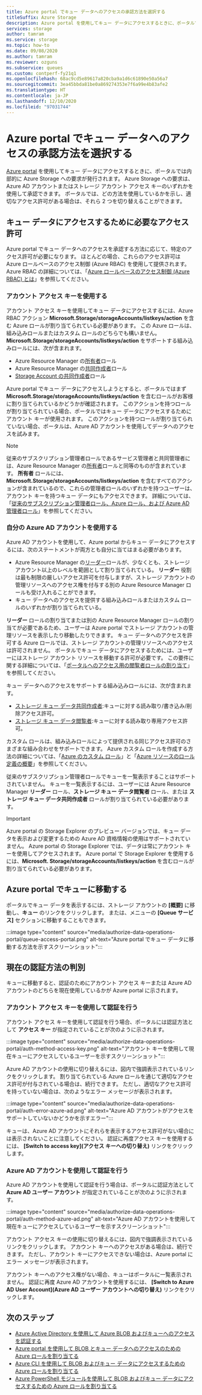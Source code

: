 ```yaml
---
title: Azure portal でキュー データへのアクセスの承認方法を選択する
titleSuffix: Azure Storage
description: Azure portal を使用してキュー データにアクセスするときに、ポータルでは内部的に Azure Storage への要求が発行されます。 Azure Storage へのこれらの要求は、Azure AD アカウントまたはストレージ アカウント アクセス キーのいずれかを使用して認証および許可できます。
services: storage
author: tamram
ms.service: storage
ms.topic: how-to
ms.date: 09/08/2020
ms.author: tamram
ms.reviewer: ozguns
ms.subservice: queues
ms.custom: contperf-fy21q1
ms.openlocfilehash: 68ac9cd5e89617a820cba9a1d6c61890e50a56a7
ms.sourcegitcommit: 3ea45bbda81be0a869274353e7f6a99e4b83afe2
ms.translationtype: HT
ms.contentlocale: ja-JP
ms.lasthandoff: 12/10/2020
ms.locfileid: "97031744"
---
```

# <a name="choose-how-to-authorize-access-to-queue-data-in-the-azure-portal"></a>Azure portal でキュー データへのアクセスの承認方法を選択する

[Azure portal](https://portal.azure.com) を使用してキュー データにアクセスするときに、ポータルでは内部的に Azure Storage への要求が発行されます。 Azure Storage への要求は、Azure AD アカウントまたはストレージ アカウント アクセス キーのいずれかを使用して承認できます。 ポータルでは、どの方法を使用しているかを示し、適切なアクセス許可がある場合は、それら 2 つを切り替えることができます。

## <a name="permissions-needed-to-access-queue-data"></a>キュー データにアクセスするために必要なアクセス許可

Azure portal でキュー データへのアクセスを承認する方法に応じて、特定のアクセス許可が必要になります。 ほとんどの場合、これらのアクセス許可は Azure ロールベースのアクセス制御 (Azure RBAC) を使用して提供されます。 Azure RBAC の詳細については、「[Azure ロールベースのアクセス制御 (Azure RBAC) とは](../../role-based-access-control/overview.md)」を参照してください。

### <a name="use-the-account-access-key"></a>アカウント アクセス キーを使用する

アカウント アクセス キーを使用してキュー データにアクセスするには、Azure RBAC アクション **Microsoft.Storage/storageAccounts/listkeys/action** を含む Azure ロールが割り当てられている必要があります。 この Azure ロールは、組み込みロールまたはカスタム ロールのどちらでも構いません。 **Microsoft.Storage/storageAccounts/listkeys/action** をサポートする組み込みロールには、次が含まれます。

- Azure Resource Manager の[所有者](../../role-based-access-control/built-in-roles.md#owner)ロール
- Azure Resource Manager の[共同作成者](../../role-based-access-control/built-in-roles.md#contributor)ロール
- [Storage Account の共同作成者](../../role-based-access-control/built-in-roles.md#storage-account-contributor)ロール

Azure portal でキュー データにアクセスしようとすると、ポータルではまず **Microsoft.Storage/storageAccounts/listkeys/action** を含むロールがお客様に割り当てられているかどうかが確認されます。 このアクションを持つロールが割り当てられている場合、ポータルではキュー データにアクセスするためにアカウント キーが使用されます。 このアクションを持つロールが割り当てられていない場合、ポータルは、Azure AD アカウントを使用してデータへのアクセスを試みます。

> [!NOTE]
> 従来のサブスクリプション管理者ロールであるサービス管理者と共同管理者には、Azure Resource Manager の[所有者](../../role-based-access-control/built-in-roles.md#owner)ロールと同等のものが含まれています。 **所有者** ロールには、**Microsoft.Storage/storageAccounts/listkeys/action** を含むすべてのアクションが含まれているので、これらの管理者ロールのいずれかを持つユーザーは、アカウント キーを持つキュー データにもアクセスできます。 詳細については、「[従来のサブスクリプション管理者ロール、Azure ロール、および Azure AD 管理者ロール](../../role-based-access-control/rbac-and-directory-admin-roles.md#classic-subscription-administrator-roles)」を参照してください。

### <a name="use-your-azure-ad-account"></a>自分の Azure AD アカウントを使用する

Azure AD アカウントを使用して、Azure portal からキュー データにアクセスするには、次のステートメントが両方とも自分に当てはまる必要があります。

- Azure Resource Manager の[リーダー](../../role-based-access-control/built-in-roles.md#reader)ロールが、少なくとも、ストレージ アカウント以上のレベルを範囲として割り当てられている。 **リーダー** 役割は最も制限の厳しいアクセス許可を付与しますが、ストレージ アカウントの管理リソースへのアクセス権を付与する別の Azure Resource Manager ロールも受け入れることができます。
- キュー データへのアクセスを提供する組み込みロールまたはカスタム ロールのいずれかが割り当てられている。

**リーダー** ロールの割り当てまたは別の Azure Resource Manager ロールの割り当てが必要であるため、ユーザーは Azure portal でストレージ アカウントの管理リソースを表示したり移動したりできます。 キュー データへのアクセスを許可する Azure ロールでは、ストレージ アカウントの管理リソースへのアクセスは許可されません。 ポータルでキュー データにアクセスするためには、ユーザーにはストレージ アカウント リソースを移動する許可が必要です。 この要件に関する詳細については、「[ポータルへのアクセス用の閲覧者ロールの割り当て](../common/storage-auth-aad-rbac-portal.md#assign-the-reader-role-for-portal-access)」を参照してください。

キュー データへのアクセスをサポートする組み込みロールには、次が含まれます。

- [ストレージ キュー データ共同作成者](../../role-based-access-control/built-in-roles.md#storage-queue-data-contributor):キューに対する読み取り/書き込み/削除アクセス許可。
- [ストレージ キュー データ閲覧者](../../role-based-access-control/built-in-roles.md#storage-queue-data-reader):キューに対する読み取り専用アクセス許可。

カスタム ロールは、組み込みロールによって提供される同じアクセス許可のさまざまな組み合わせをサポートできます。 Azure カスタム ロールを作成する方法の詳細については、「[Azure のカスタム ロール](../../role-based-access-control/custom-roles.md)」と「[Azure リソースのロール定義の概要](../../role-based-access-control/role-definitions.md)」を参照してください。

従来のサブスクリプション管理者ロールでキューを一覧表示することはサポートされていません。 キューを一覧表示するには、ユーザーには Azure Resource Manager **リーダー** ロール、**ストレージ キュー データ閲覧者** ロール、または **ストレージ キュー データ共同作成者** ロールが割り当てられている必要があります。

> [!IMPORTANT]
> Azure portal の Storage Explorer のプレビュー バージョンでは、キュー データを表示および変更するための Azure AD 資格情報の使用はサポートされていません。 Azure portal の Storage Explorer では、データは常にアカウント キーを使用してアクセスされます。 Azure portal で Storage Explorer を使用するには、**Microsoft. Storage/storageAccounts/listkeys/action** を含むロールが割り当てられている必要があります。

## <a name="navigate-to-queues-in-the-azure-portal"></a>Azure portal でキューに移動する

ポータルでキュー データを表示するには、ストレージ アカウントの **[概要]** に移動し、**キュー** のリンクをクリックします。 または、メニューの **[Queue サービス]** セクションに移動することもできます。

:::image type="content" source="media/authorize-data-operations-portal/queue-access-portal.png" alt-text="Azure portal でキュー データに移動する方法を示すスクリーンショット":::

## <a name="determine-the-current-authentication-method"></a>現在の認証方法の判別

キューに移動すると、認証のためにアカウント アクセス キーまたは Azure AD アカウントのどちらを現在使用しているかが Azure portal に示されます。

### <a name="authenticate-with-the-account-access-key"></a>アカウント アクセス キーを使用して認証を行う

アカウント アクセス キーを使用して認証を行う場合、ポータルには認証方法として **アクセス キー** が指定されていることが次のように示されます。

:::image type="content" source="media/authorize-data-operations-portal/auth-method-access-key.png" alt-text="アカウント キーを使用して現在キューにアクセスしているユーザーを示すスクリーンショット":::

Azure AD アカウントの使用に切り替えるには、図内で強調表示されているリンクをクリックします。 割り当てられている Azure ロールを通じて適切なアクセス許可が付与されている場合は、続行できます。 ただし、適切なアクセス許可を持っていない場合は、次のようなエラー メッセージが表示されます。

:::image type="content" source="media/authorize-data-operations-portal/auth-error-azure-ad.png" alt-text="Azure AD アカウントがアクセスをサポートしていないかどうかを示すエラー":::

キューは、Azure AD アカウントにそれらを表示するアクセス許可がない場合には表示されないことに注意してください。 認証に再度アクセス キーを使用するには、 **[Switch to access key]\(アクセス キーへの切り替え\)** リンクをクリックします。

### <a name="authenticate-with-your-azure-ad-account"></a>Azure AD アカウントを使用して認証を行う

Azure AD アカウントを使用して認証を行う場合は、ポータルに認証方法として **Azure AD ユーザー アカウント** が指定されていることが次のように示されます。

:::image type="content" source="media/authorize-data-operations-portal/auth-method-azure-ad.png" alt-text="Azure AD アカウントを使用して現在キューにアクセスしているユーザーを示すスクリーンショット":::

アカウント アクセス キーの使用に切り替えるには、図内で強調表示されているリンクをクリックします。 アカウント キーへのアクセスがある場合は、続行できます。 ただし、アカウント キーにアクセスできない場合は、Azure portal にエラー メッセージが表示されます。

アカウント キーへのアクセス権がない場合、キューはポータルに一覧表示されません。 認証に再度 Azure AD アカウントを使用するには、 **[Switch to Azure AD User Account]\(Azure AD ユーザー アカウントへの切り替え\)** リンクをクリックします。

## <a name="next-steps"></a>次のステップ

- [Azure Active Directory を使用して Azure BLOB およびキューへのアクセスを認証する](../common/storage-auth-aad.md)
- [Azure portal を使用して BLOB とキュー データへのアクセスのための Azure ロールを割り当てる](../common/storage-auth-aad-rbac-portal.md)
- [Azure CLI を使用して BLOB およびキュー データにアクセスするための Azure ロールを割り当てる](../common/storage-auth-aad-rbac-cli.md)
- [Azure PowerShell モジュールを使用して BLOB およびキュー データにアクセスするための Azure ロールを割り当てる](../common/storage-auth-aad-rbac-powershell.md)
